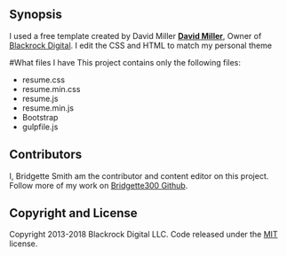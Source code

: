 ## Synopsis

I used a free template created by David Miller **[David Miller](http://davidmiller.io/)**, Owner of [Blackrock Digital](http://blackrockdigital.io/). I edit the CSS and HTML to match my personal theme

#What files I have 
This project contains only the following files:

- resume.css
- resume.min.css
- resume.js
- resume.min.js
- Bootstrap
- gulpfile.js


## Contributors

I, Bridgette Smith am the contributor and content editor on this project. Follow more of my work on [Bridgette300 Github](https://github.com/Bridgette300).

## Copyright and License

Copyright 2013-2018 Blackrock Digital LLC. Code released under the [MIT](https://github.com/BlackrockDigital/startbootstrap-resume/blob/gh-pages/LICENSE) license.
